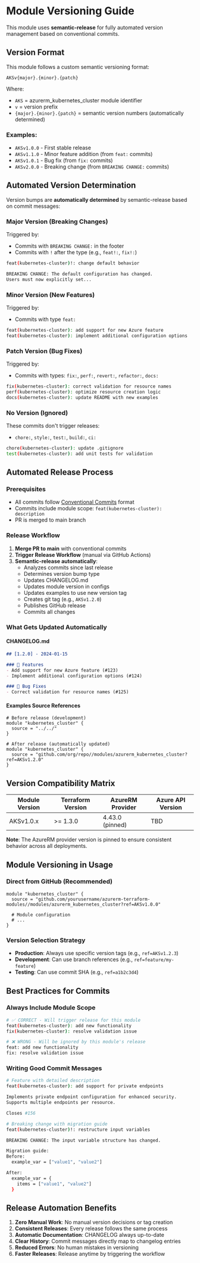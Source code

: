 # Module Versioning Guide

This module uses **semantic-release** for fully automated version management based on conventional commits.

## Version Format

This module follows a custom semantic versioning format:

```
AKSv{major}.{minor}.{patch}
```

Where:
- `AKS` = azurerm_kubernetes_cluster module identifier
- `v` = version prefix
- `{major}.{minor}.{patch}` = semantic version numbers (automatically determined)

### Examples:
- `AKSv1.0.0` - First stable release
- `AKSv1.1.0` - Minor feature addition (from `feat:` commits)
- `AKSv1.0.1` - Bug fix (from `fix:` commits)
- `AKSv2.0.0` - Breaking change (from `BREAKING CHANGE:` commits)

## Automated Version Determination

Version bumps are **automatically determined** by semantic-release based on commit messages:

### Major Version (Breaking Changes)
Triggered by:
- Commits with `BREAKING CHANGE:` in the footer
- Commits with `!` after the type (e.g., `feat!:`, `fix!:`)

```bash
feat(kubernetes-cluster)!: change default behavior

BREAKING CHANGE: The default configuration has changed.
Users must now explicitly set...
```

### Minor Version (New Features)
Triggered by:
- Commits with type `feat:`

```bash
feat(kubernetes-cluster): add support for new Azure feature
feat(kubernetes-cluster): implement additional configuration options
```

### Patch Version (Bug Fixes)
Triggered by:
- Commits with types: `fix:`, `perf:`, `revert:`, `refactor:`, `docs:`

```bash
fix(kubernetes-cluster): correct validation for resource names
perf(kubernetes-cluster): optimize resource creation logic
docs(kubernetes-cluster): update README with new examples
```

### No Version (Ignored)
These commits don't trigger releases:
- `chore:`, `style:`, `test:`, `build:`, `ci:`

```bash
chore(kubernetes-cluster): update .gitignore
test(kubernetes-cluster): add unit tests for validation
```

## Automated Release Process

### Prerequisites
- All commits follow [Conventional Commits](https://www.conventionalcommits.org/) format
- Commits include module scope: `feat(kubernetes-cluster): description`
- PR is merged to main branch

### Release Workflow

1. **Merge PR to main** with conventional commits
2. **Trigger Release Workflow** (manual via GitHub Actions)
3. **Semantic-release automatically**:
   - Analyzes commits since last release
   - Determines version bump type
   - Updates CHANGELOG.md
   - Updates module version in configs
   - Updates examples to use new version tag
   - Creates git tag (e.g., `AKSv1.2.0`)
   - Publishes GitHub release
   - Commits all changes

### What Gets Updated Automatically

#### CHANGELOG.md
```markdown
## [1.2.0] - 2024-01-15

### 🚀 Features
- Add support for new Azure feature (#123)
- Implement additional configuration options (#124)

### 🐛 Bug Fixes
- Correct validation for resource names (#125)
```

#### Examples Source References
```hcl
# Before release (development)
module "kubernetes_cluster" {
  source = "../../"
}

# After release (automatically updated)
module "kubernetes_cluster" {
  source = "github.com/org/repo//modules/azurerm_kubernetes_cluster?ref=AKSv1.2.0"
}
```

## Version Compatibility Matrix

| Module Version | Terraform Version | AzureRM Provider | Azure API Version |
|----------------|-------------------|------------------|-------------------|
| AKSv1.0.x | >= 1.3.0 | 4.43.0 (pinned) | TBD |

**Note**: The AzureRM provider version is pinned to ensure consistent behavior across all deployments.

## Module Versioning in Usage

### Direct from GitHub (Recommended)
```hcl
module "kubernetes_cluster" {
  source = "github.com/yourusername/azurerm-terraform-modules//modules/azurerm_kubernetes_cluster?ref=AKSv1.0.0"
  
  # Module configuration
  # ...
}
```

### Version Selection Strategy
- **Production**: Always use specific version tags (e.g., `ref=AKSv1.2.3`)
- **Development**: Can use branch references (e.g., `ref=feature/my-feature`)
- **Testing**: Can use commit SHA (e.g., `ref=a1b2c3d4`)

## Best Practices for Commits

### Always Include Module Scope
```bash
# ✅ CORRECT - Will trigger release for this module
feat(kubernetes-cluster): add new functionality
fix(kubernetes-cluster): resolve validation issue

# ❌ WRONG - Will be ignored by this module's release
feat: add new functionality
fix: resolve validation issue
```

### Writing Good Commit Messages
```bash
# Feature with detailed description
feat(kubernetes-cluster): add support for private endpoints

Implements private endpoint configuration for enhanced security.
Supports multiple endpoints per resource.

Closes #156

# Breaking change with migration guide
feat(kubernetes-cluster)!: restructure input variables

BREAKING CHANGE: The input variable structure has changed.

Migration guide:
Before:
  example_var = ["value1", "value2"]

After:
  example_var = {
    items = ["value1", "value2"]
  }
```

## Release Automation Benefits

1. **Zero Manual Work**: No manual version decisions or tag creation
2. **Consistent Releases**: Every release follows the same process
3. **Automatic Documentation**: CHANGELOG always up-to-date
4. **Clear History**: Commit messages directly map to changelog entries
5. **Reduced Errors**: No human mistakes in versioning
6. **Faster Releases**: Release anytime by triggering the workflow